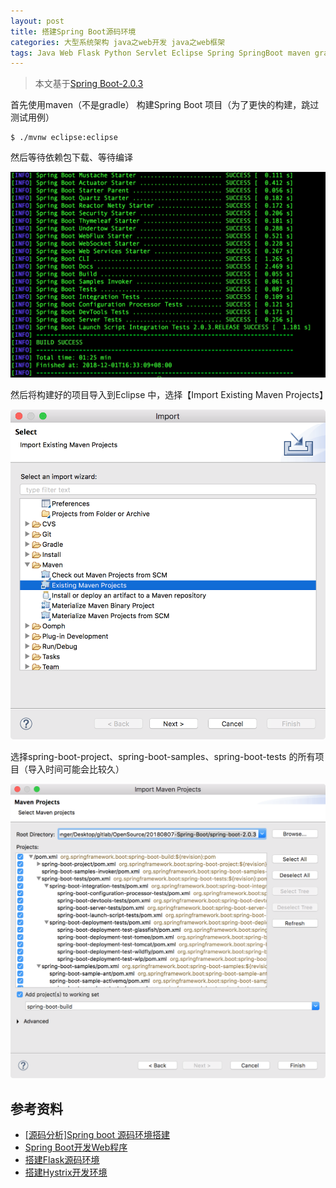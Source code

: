 ```yaml
---
layout: post
title: 搭建Spring Boot源码环境
categories: 大型系统架构 java之web开发 java之web框架 
tags: Java Web Flask Python Servlet Eclipse Spring SpringBoot maven gradle 
---
```


>本文基于[Spring Boot-2.0.3](https://github.com/spring-projects/spring-boot/releases/tag/v2.0.3.RELEASE)

首先使用maven（不是gradle） 构建Spring Boot 项目（为了更快的构建，跳过测试用例）

```shell
$ ./mvnw eclipse:eclipse
```

然后等待依赖包下载、等待编译

![](../media/image/2018-12-01/01.png)

然后将构建好的项目导入到Eclipse 中，选择【Import Existing Maven Projects】

![](../media/image/2018-12-01/02.png)

选择spring-boot-project、spring-boot-samples、spring-boot-tests 的所有项目（导入时间可能会比较久）

![](../media/image/2018-12-01/03.png)



## 参考资料

* [[源码分析]Spring boot 源码环境搭建](https://blog.csdn.net/u010536377/article/details/79517633)
* [Spring Boot开发Web程序](http://www.xumenger.com/java-springboot-20180322/)
* [搭建Flask源码环境](http://www.xumenger.com/pycharm-flask-20181202/)
* [搭建Hystrix开发环境](http://www.xumenger.com/hystrix-dev-20181125/)
